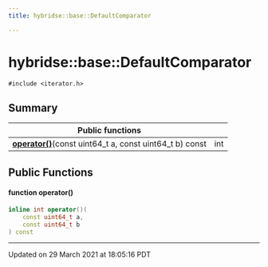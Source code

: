 ```yaml
---
title: hybridse::base::DefaultComparator

---
```

# hybridse::base::DefaultComparator



`#include <iterator.h>`

## Summary


|  Public functions|            |
| -------------- | -------------- |
|**[operator()](/hybridse/usage/api/c++/Classes/structhybridse_1_1base_1_1_default_comparator.md#function-operator())**(const uint64_t a, const uint64_t b) const| int  |

## Public Functions

#### function operator()

```cpp
inline int operator()(
    const uint64_t a,
    const uint64_t b
) const
```


-------------------------------

Updated on 29 March 2021 at 18:05:16 PDT